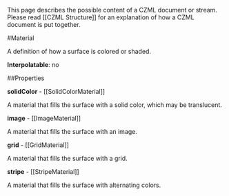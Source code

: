 This page describes the possible content of a CZML document or stream.  Please read [[CZML Structure]] for an explanation of how a CZML document is put together.

#Material

A definition of how a surface is colored or shaded.

**Interpolatable**: no

##Properties

**solidColor** - [[SolidColorMaterial]]

A material that fills the surface with a solid color, which may be translucent.


**image** - [[ImageMaterial]]

A material that fills the surface with an image.


**grid** - [[GridMaterial]]

A material that fills the surface with a grid.


**stripe** - [[StripeMaterial]]

A material that fills the surface with alternating colors.


